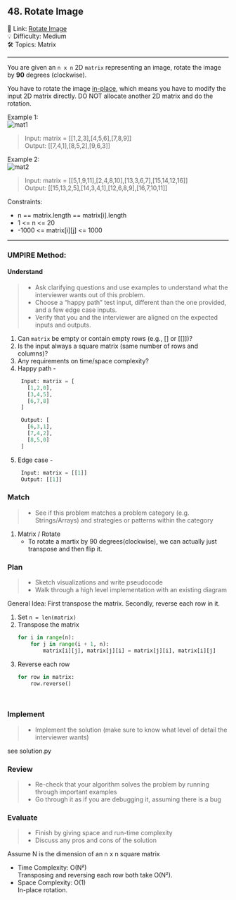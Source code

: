 ## 48. Rotate Image
🔗 Link: [Rotate Image](https://leetcode.com/problems/rotate-image/description/)<br>
💡 Difficulty: Medium<br>
🛠️ Topics: Matrix<br>

<hr>

You are given an `n x n` 2D `matrix` representing an image, rotate the image by **90** degrees (clockwise).

You have to rotate the image [in-place](https://en.wikipedia.org/wiki/In-place_algorithm), which means you have to modify the input 2D matrix directly. DO NOT allocate another 2D matrix and do the rotation.<br>


Example 1:<br>
![mat1](https://github.com/user-attachments/assets/89d15b46-d99d-4988-827c-ce963574000e)


>Input: matrix = [[1,2,3],[4,5,6],[7,8,9]]<br>
Output: [[7,4,1],[8,5,2],[9,6,3]]<br>


Example 2:<br>
![mat2](https://github.com/user-attachments/assets/f8b11079-8733-48f7-967a-d304b2016c6a)


>Input: matrix = [[5,1,9,11],[2,4,8,10],[13,3,6,7],[15,14,12,16]]<br>
Output: [[15,13,2,5],[14,3,4,1],[12,6,8,9],[16,7,10,11]]<br>


Constraints:<br>

- n == matrix.length == matrix[i].length
- 1 <= n <= 20
- -1000 <= matrix[i][j] <= 1000

<hr>

### UMPIRE Method:
#### Understand

> - Ask clarifying questions and use examples to understand what the interviewer wants out of this problem.
> - Choose a “happy path” test input, different than the one provided, and a few edge case inputs. 
> - Verify that you and the interviewer are aligned on the expected inputs and outputs.
1. Can `matrix` be empty or contain empty rows (e.g., [] or [[]])?<br>
2. Is the input always a square matrix (same number of rows and columns)?<br>
3. Any requirements on time/space complexity?<br>
4. Happy path -
   ```python
    Input: matrix = [
      [1,2,0],
      [3,4,5],
      [6,7,8]
    ]

    Output: [
      [6,3,1],
      [7,4,2],
      [8,5,0]
    ]

   ```
5. Edge case -
   ```python
    Input: matrix = [[1]]
    Output: [[1]]
   ```

### Match
> - See if this problem matches a problem category (e.g. Strings/Arrays) and strategies or patterns within the category
1. Matrix / Rotate
   - To rotate a martix by 90 degrees(clockwise), we can actually just transpose and then flip it.
   
### Plan
> - Sketch visualizations and write pseudocode
> - Walk through a high level implementation with an existing diagram

General Idea: First transpose the matrix. Secondly, reverse each row in it.<br>

1) Set `n = len(matrix)`
2) Transpose the matrix
   ```python
   for i in range(n):
       for j in range(i + 1, n):
           matrix[i][j], matrix[j][i] = matrix[j][i], matrix[i][j]
3) Reverse each row
   ```python
   for row in matrix:
       row.reverse()

    
### Implement
> - Implement the solution (make sure to know what level of detail the interviewer wants)

see solution.py

### Review
> - Re-check that your algorithm solves the problem by running through important examples
> - Go through it as if you are debugging it, assuming there is a bug
### Evaluate
> - Finish by giving space and run-time complexity
> - Discuss any pros and cons of the solution

Assume N is the dimension of an n x n square matrix

- Time Complexity: O(N²)<br>
  Transposing and reversing each row both take O(N²). <br>
- Space Complexity: O(1)<br>
  In-place rotation. <br>
